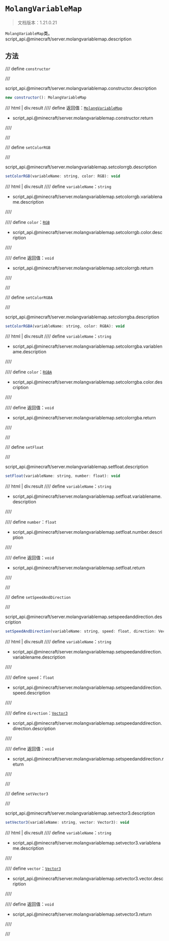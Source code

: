 # `MolangVariableMap`

> 文档版本：1.21.0.21

`MolangVariableMap`类。script_api.@minecraft/server.molangvariablemap.description

## 方法

/// define
`constructor`


///

script_api.@minecraft/server.molangvariablemap.constructor.description

```js
new constructor(): MolangVariableMap
```

/// html | div.result
//// define
返回值：[`MolangVariableMap`](./molangvariablemap.md)

- script_api.@minecraft/server.molangvariablemap.constructor.return


////

///


/// define
`setColorRGB`


///

script_api.@minecraft/server.molangvariablemap.setcolorrgb.description

```js
setColorRGB(variableName: string, color: RGB): void
```

/// html | div.result
//// define
`variableName`：`string`

- script_api.@minecraft/server.molangvariablemap.setcolorrgb.variablename.description


////

//// define
`color`：[`RGB`](./rgb.md)

- script_api.@minecraft/server.molangvariablemap.setcolorrgb.color.description


////

//// define
返回值：`void`

- script_api.@minecraft/server.molangvariablemap.setcolorrgb.return


////

///


/// define
`setColorRGBA`


///

script_api.@minecraft/server.molangvariablemap.setcolorrgba.description

```js
setColorRGBA(variableName: string, color: RGBA): void
```

/// html | div.result
//// define
`variableName`：`string`

- script_api.@minecraft/server.molangvariablemap.setcolorrgba.variablename.description


////

//// define
`color`：[`RGBA`](./rgba.md)

- script_api.@minecraft/server.molangvariablemap.setcolorrgba.color.description


////

//// define
返回值：`void`

- script_api.@minecraft/server.molangvariablemap.setcolorrgba.return


////

///


/// define
`setFloat`


///

script_api.@minecraft/server.molangvariablemap.setfloat.description

```js
setFloat(variableName: string, number: float): void
```

/// html | div.result
//// define
`variableName`：`string`

- script_api.@minecraft/server.molangvariablemap.setfloat.variablename.description


////

//// define
`number`：`float`

- script_api.@minecraft/server.molangvariablemap.setfloat.number.description


////

//// define
返回值：`void`

- script_api.@minecraft/server.molangvariablemap.setfloat.return


////

///


/// define
`setSpeedAndDirection`


///

script_api.@minecraft/server.molangvariablemap.setspeedanddirection.description

```js
setSpeedAndDirection(variableName: string, speed: float, direction: Vector3): void
```

/// html | div.result
//// define
`variableName`：`string`

- script_api.@minecraft/server.molangvariablemap.setspeedanddirection.variablename.description


////

//// define
`speed`：`float`

- script_api.@minecraft/server.molangvariablemap.setspeedanddirection.speed.description


////

//// define
`direction`：[`Vector3`](./vector3.md)

- script_api.@minecraft/server.molangvariablemap.setspeedanddirection.direction.description


////

//// define
返回值：`void`

- script_api.@minecraft/server.molangvariablemap.setspeedanddirection.return


////

///


/// define
`setVector3`


///

script_api.@minecraft/server.molangvariablemap.setvector3.description

```js
setVector3(variableName: string, vector: Vector3): void
```

/// html | div.result
//// define
`variableName`：`string`

- script_api.@minecraft/server.molangvariablemap.setvector3.variablename.description


////

//// define
`vector`：[`Vector3`](./vector3.md)

- script_api.@minecraft/server.molangvariablemap.setvector3.vector.description


////

//// define
返回值：`void`

- script_api.@minecraft/server.molangvariablemap.setvector3.return


////

///


